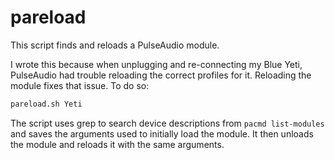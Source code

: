 # pareload
This script finds and reloads a PulseAudio module.

I wrote this because when unplugging and re-connecting my Blue Yeti,
PulseAudio had trouble reloading the correct profiles for it.
Reloading the module fixes that issue. To do so:

```bash
pareload.sh Yeti
```

The script uses grep to search device descriptions from `pacmd list-modules`
and saves the arguments used to initially load the module. It then unloads
the module and reloads it with the same arguments.

